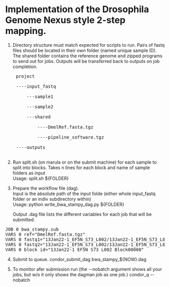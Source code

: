 # Implementation of the Drosophila Genome Nexus style 2-step mapping.

 1. Directory structure must match expected for scripts to run. 
	Pairs of fastq files should be located in their own folder (named unique sample ID).
	The shared folder contains the reference genome and zipped programs to send out for jobs.
	Outputs will be transferred back to outputs on job completion.

<pre>
	project<br/>
	----input_fastq<br/>
		---sample1<br/>
		---sample2<br/>
		---shared<br/>
			----DmelRef.fasta.tgz<br/>
			----pipeline_software.tgz<br/>	
	----outputs<br/>
</pre>

 2. Run split.sh (on marula or on the submit machine) for each sample to split into blocks. 
    Takes n lines for each block and name of sample folders as input<br/>
	Usage:  split.sh ${FOLDER}
 
 3. Prepare the workflow file (dag).<br/>
	Input is the absolute path of the input folde (either whole input_fastq folder or an indiv subdirectory within)<br/>
	Usage: python write_bwa_stampy_dag.py ${FOLDER}

	Output .dag file lists the different variables for each job that will be submitted. 
<pre>
JOB 0 bwa_stampy.sub
VARS 0 ref="DmelRef.fasta.tgz"
VARS 0 fastq1="13Jan22-1_EF5N_S73_L002/13Jan22-1_EF5N_S73_L002_R1_001_Block00000.fastq.gz"
VARS 0 fastq2="13Jan22-1_EF5N_S73_L002/13Jan22-1_EF5N_S73_L002_R2_001_Block00000.fastq.gz"
VARS 0 block_id="13Jan22-1_EF5N_S73_L002_Block00000"
</pre>

 4. Submit to queue.
condor_submit_dag bwa_stampy_${NOW}.dag	

 5. To monitor afer submission run (the --nobatch argument shows all your jobs, but w/o it only shows the dagman job as one job.)
 condor_q --nobatch 
